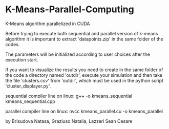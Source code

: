 # K-Means-Parallel-Computing
K-Means algorithm parallelized in CUDA

Before trying to execute both sequential and parallel version of
k-means algorithm it is important to extract 'datapoints.zip' in the same 
folder of the codes.

The parameters will be initialized according to user choices 
after the execution start.

If you want to visualize the results you need to create in the same folder 
of the code a directory named 'outdir', execute your simulation and then 
take the file 'clusters.csv' from 'outdir', which 
must be used in the python script 'cluster_displayer.py'.

sequential compiler line on linux:
g++ -o kmeans_sequential kmeans_sequential.cpp

parallel compiler line on linux:
nvcc kmeans_parallel.cu -o kmeans_parallel


by Brisudova Natasa, Graziuso Natalia, Lazzeri Sean Cesare
